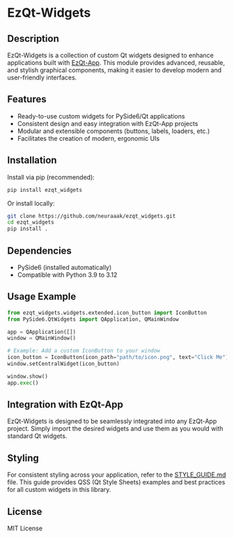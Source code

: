 # EzQt-Widgets

## Description

EzQt-Widgets is a collection of custom Qt widgets designed to enhance applications built with [EzQt-App](https://pypi.org/project/EzQt-App/).
This module provides advanced, reusable, and stylish graphical components, making it easier to develop modern and user-friendly interfaces.

## Features

- Ready-to-use custom widgets for PySide6/Qt applications
- Consistent design and easy integration with EzQt-App projects
- Modular and extensible components (buttons, labels, loaders, etc.)
- Facilitates the creation of modern, ergonomic UIs

## Installation

Install via pip (recommended):

```bash
pip install ezqt_widgets
```

Or install locally:

```bash
git clone https://github.com/neuraaak/ezqt_widgets.git
cd ezqt_widgets
pip install .
```

## Dependencies

- PySide6 (installed automatically)
- Compatible with Python 3.9 to 3.12

## Usage Example

```python
from ezqt_widgets.widgets.extended.icon_button import IconButton
from PySide6.QtWidgets import QApplication, QMainWindow

app = QApplication([])
window = QMainWindow()

# Example: Add a custom IconButton to your window
icon_button = IconButton(icon_path="path/to/icon.png", text="Click Me")
window.setCentralWidget(icon_button)

window.show()
app.exec()
```

## Integration with EzQt-App

EzQt-Widgets is designed to be seamlessly integrated into any EzQt-App project.
Simply import the desired widgets and use them as you would with standard Qt widgets.

## Styling

For consistent styling across your application, refer to the [STYLE_GUIDE.md](STYLE_GUIDE.md) file.
This guide provides QSS (Qt Style Sheets) examples and best practices for all custom widgets in this library.

## License

MIT License
